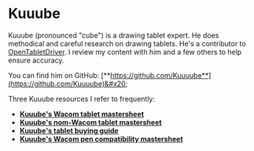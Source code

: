 # Kuuube

Kuuube (pronounced "cube") is a drawing tablet expert. He does methodical and careful research on drawing tablets. He's a contributor to [OpenTabletDriver](../../guides/drivers/opentabletdriver/). I review my content with him and a few others to help ensure accuracy.

You can find him on GitHub: [**https://github.com/Kuuuube**](https://github.com/Kuuuube)&#x20;

Three Kuuube resources I refer to frequently:

* [**Kuuube's Wacom tablet mastersheet**](../kuuubes-wacom-tablet-mastersheet.md) &#x20;
* [**Kuuube's nom-Wacom tablet mastersheet**](https://docs.google.com/spreadsheets/d/17\_chn3Zog4bxLH\_cSqKT9q8AUgtjvStt\_ejzvz2UckM) &#x20;
* [**Kuuube's tablet buying guide**](../kuuubes-tablet-buying-guide.md) &#x20;
* [**Kuuube's Wacom pen compatibility mastersheet**](../kuuubes-wacom-pen-compatibility-mastersheet.md)  &#x20;
